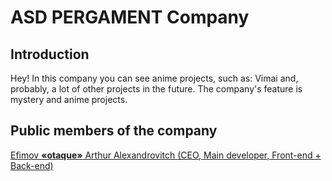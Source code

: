 # ASD PERGAMENT Company

## Introduction
Hey! In this company you can see anime projects, such as: Vimai and, probably, a lot of other projects in the future.
The company's feature is mystery and anime projects.

## Public members of the company
[Efimov **«otaque»** Arthur Alexandrovitch (CEO, Main developer, Front-end + Back-end)](https://github.com/IAmOtaque)

